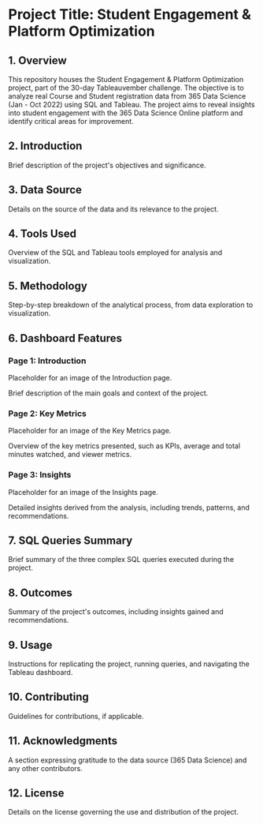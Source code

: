 # Project Title: Student Engagement & Platform Optimization

## 1. Overview
This repository houses the Student Engagement & Platform Optimization project, part of the 30-day Tableauvember challenge. The objective is to analyze real Course and Student registration data from 365 Data Science (Jan - Oct 2022) using SQL and Tableau. The project aims to reveal insights into student engagement with the 365 Data Science Online platform and identify critical areas for improvement.

## 2. Introduction
Brief description of the project's objectives and significance.

## 3. Data Source
Details on the source of the data and its relevance to the project.

## 4. Tools Used
Overview of the SQL and Tableau tools employed for analysis and visualization.

## 5. Methodology
Step-by-step breakdown of the analytical process, from data exploration to visualization.

## 6. Dashboard Features
### Page 1: Introduction
Placeholder for an image of the Introduction page.

Brief description of the main goals and context of the project.

### Page 2: Key Metrics
Placeholder for an image of the Key Metrics page.

Overview of the key metrics presented, such as KPIs, average and total minutes watched, and viewer metrics.

### Page 3: Insights
Placeholder for an image of the Insights page.

Detailed insights derived from the analysis, including trends, patterns, and recommendations.

## 7. SQL Queries Summary
Brief summary of the three complex SQL queries executed during the project.

## 8. Outcomes
Summary of the project's outcomes, including insights gained and recommendations.

## 9. Usage
Instructions for replicating the project, running queries, and navigating the Tableau dashboard.

## 10. Contributing
Guidelines for contributions, if applicable.

## 11. Acknowledgments
A section expressing gratitude to the data source (365 Data Science) and any other contributors.

## 12. License
Details on the license governing the use and distribution of the project.
